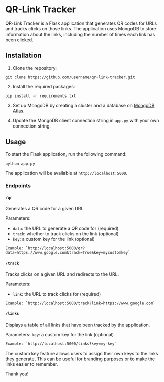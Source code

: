 # QR-Link Tracker

QR-Link Tracker is a Flask application that generates QR codes for URLs and tracks clicks on those links. The application uses MongoDB to store information about the links, including the number of times each link has been clicked.

## Installation

1. Clone the repository:

```
git clone https://github.com/username/qr-link-tracker.git
```

2. Install the required packages:

```
pip install -r requirements.txt
```

3. Set up MongoDB by creating a cluster and a database on [MongoDB Atlas](https://www.mongodb.com/cloud/atlas).

4. Update the MongoDB client connection string in `app.py` with your own connection string.

## Usage

To start the Flask application, run the following command:

```
python app.py
```

The application will be available at `http://localhost:5000`.

### Endpoints

#### `/qr`

Generates a QR code for a given URL. 

Parameters:
- `data`: the URL to generate a QR code for (required)
- `track`: whether to track clicks on the link (optional)
- `key`: a custom key for the link (optional)
```
Example: `http://localhost:5000/qr?data=https://www.google.com&track=True&key=mycustomkey`
```

#### `/track`

Tracks clicks on a given URL and redirects to the URL.

Parameters:
- `link`: the URL to track clicks for (required)
```
Example: `http://localhost:5000/track?link=https://www.google.com`
```

#### `/links`

Displays a table of all links that have been tracked by the application.

Parameters:
`key`: a custom key for the link (optional)
```
Example: `http://localhost:5000/links?key=my-key`
```

The custom key feature allows users to assign their own keys to the links they generate,  This can be useful for branding purposes or to make the links easier to remember.

Thank you!